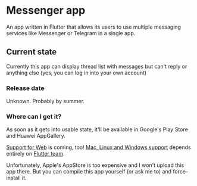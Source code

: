 # Messenger app

An app written in Flutter that allows its users to use multiple messaging services like Messenger or Telegram in a single app.

## Current state

Currently this app can display thread list with messages but can't reply or anything else (yes, you can log in into your own account)

### Release date

Unknown. Probably by summer.

### Where can I get it?

As soon as it gets into usable state, it'll be available in Google's Play Store and Huawei AppGallery. 

[Support for Web](https://flutter.dev/web) is coming, too! [Mac, Linux and Windows support](https://flutter.dev/desktop) depends entirely on [Flutter team](https://github.com/flutter).

Unfortunately, Apple's AppStore is too expensive and I won't upload this app there. But you can compile this app yourself (or ask me to) and force-install it.